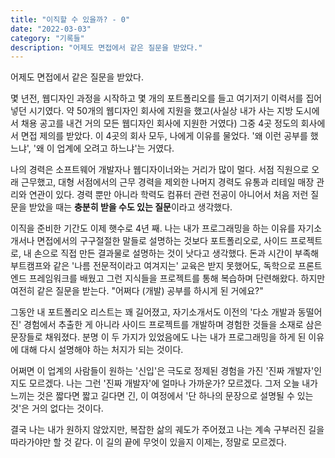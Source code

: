 ```yaml
---
title: "이직할 수 있을까? - 0"
date: "2022-03-03"
category: "기록들"
description: "어제도 면접에서 같은 질문을 받았다."
---
```

어제도 면접에서 같은 질문을 받았다.

몇 년전, 웹디자인 과정을 시작하고 몇 개의 포트폴리오를 들고 여기저기 이력서를 집어 넣던 시기였다. 약 50개의 웹디자인 회사에 지원을 했고(사실상 내가 사는 지방 도시에서 채용 공고를 내건 거의 모든 웹디자인 회사에 지원한 거였다) 그중 4곳 정도의 회사에서 면접 제의를 받았다. 이 4곳의 회사 모두, 나에게 이유를 물었다. '왜 이런 공부를 했느냐', '왜 이 업계에 오려고 하느냐'는 거였다.

나의 경력은 소프트웨어 개발자나 웹디자이너와는 거리가 많이 멀다. 서점 직원으로 오래 근무했고, 대형 서점에서의 근무 경력을 제외한 나머지 경력도 유통과 리테일 매장 관리와 연관이 있다. 경력 뿐만 아니라 학력도 컴퓨터 관련 전공이 아니어서 처음 저런 질문을 받았을 때는 **충분히 받을 수도 있는 질문**이라고 생각했다.

이직을 준비한 기간도 이제 햇수로 4년 째. 나는 내가 프로그래밍을 하는 이유를 자기소개서나 면접에서의 구구절절한 말들로 설명하는 것보다 포트폴리오로, 사이드 프로젝트로, 내 손으로 직접 만든 결과물로 설명하는 것이 낫다고 생각했다. 돈과 시간이 부족해 부트캠프와 같은 '나름 전문적이라고 여겨지는' 교육은 받지 못했어도, 독학으로 프론트엔드 프레임워크를 배웠고 그런 지식들을 프로젝트를 통해 복습하며 단련해왔다. 하지만 여전히 같은 질문을 받는다. "어쩌다 (개발) 공부를 하시게 된 거에요?"

그동안 내 포트폴리오 리스트는 꽤 길어졌고, 자기소개서도 이전의 '다소 개발과 동떨어진' 경험에서 추출한 게 아니라 사이드 프로젝트를 개발하며 경험한 것들을 소재로 삼은 문장들로 채워졌다. 분명 이 두 가지가 있었음에도 나는 내가 프로그래밍을 하게 된 이유에 대해 다시 설명해야 하는 처지가 되는 것이다.

어쩌면 이 업계의 사람들이 원하는 '신입'은 극도로 정제된 경험을 가진 '진짜 개발자'인지도 모르겠다. 나는 그런 '진짜 개발자'에 얼마나 가까운가? 모르겠다. 그저 오늘 내가 느끼는 것은 짧다면 짧고 길다면 긴, 이 여정에서 '단 하나의 문장으로 설명될 수 있는 것'은 거의 없다는 것이다.

결국 나는 내가 원하지 않았지만, 복잡한 삶의 궤도가 주어졌고 나는 계속 구부러진 길을 따라가야만 할 것 같다. 이 길의 끝에 무엇이 있을지 이제는, 정말로 모르겠다.